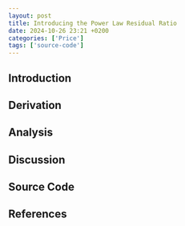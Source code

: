 ```yaml
---
layout: post
title: Introducing the Power Law Residual Ratio
date: 2024-10-26 23:21 +0200
categories: ['Price']
tags: ['source-code']
---
```



## Introduction

## Derivation

## Analysis

## Discussion

## Source Code

## References
